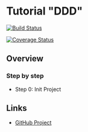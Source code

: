 # Tutorial "DDD" 

[![Build Status](https://travis-ci.org/myunusov/tutor-ddd.svg?branch=master)](https://travis-ci.org/myunusov/tutor-ddd)

[![Coverage Status](https://coveralls.io/repos/myunusov/tutor-ddd/badge.svg?branch=master&amp;service=github)](https://coveralls.io/github/myunusov/tutor-ddd?branch=master)

## Overview

### Step by step

* Step 0: Init Project
## Links  

* [GitHub Project](https://github.com/myunusov/tutor-ddd)
